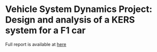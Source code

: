 # Vehicle System Dynamics Project: Design and analysis of a KERS system for a F1 car

Full report is available at [here](VSDProject/Report/Main.tex)
